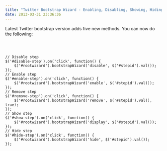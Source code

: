 ```yaml
---
title: "Twitter Bootstrap Wizard - Enabling, Disabling, Showing, Hiding, Removing Steps"
date: 2013-03-31 23:36:36
---
```


Latest Twitter bootstrap version adds five new methods. You can now do the following:

&nbsp;

<code>
// Disable step
$('#disable-step').on('click', function() {
	$('#rootwizard').bootstrapWizard('disable', $('#stepid').val());
});
// Enable step
$('#enable-step').on('click', function() {
	$('#rootwizard').bootstrapWizard('enable', $('#stepid').val());
});
// Remove step
$('#remove-step').on('click', function() {
	$('#rootwizard').bootstrapWizard('remove', $('#stepid').val(), true);
});
// Show step
$('#show-step').on('click', function() {
	$('#rootwizard').bootstrapWizard('display', $('#stepid').val());
});
// Hide step
$('#hide-step').on('click', function() {
	$('#rootwizard').bootstrapWizard('hide', $('#stepid').val());
});
</code>
